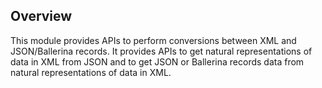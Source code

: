 ## Overview

This module provides APIs to perform conversions between XML and JSON/Ballerina records. It provides APIs to get natural representations of data in XML from JSON and to get JSON or Ballerina records data from natural representations of data in XML.
